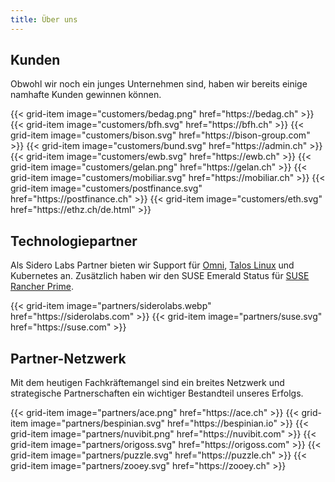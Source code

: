 ```yaml
---
title: Über uns
---
```


## Kunden

Obwohl wir noch ein junges Unternehmen sind, haben wir bereits einige namhafte Kunden gewinnen können.

<div class="row">
  {{< grid-item
      image="customers/bedag.png"
      href="https://bedag.ch" >}}
  {{< grid-item
      image="customers/bfh.svg"
      href="https://bfh.ch" >}}
  {{< grid-item
      image="customers/bison.svg"
      href="https://bison-group.com" >}}
  {{< grid-item
      image="customers/bund.svg"
      href="https://admin.ch" >}}
  {{< grid-item
      image="customers/ewb.svg"
      href="https://ewb.ch" >}}
  {{< grid-item
      image="customers/gelan.png"
      href="https://gelan.ch" >}}
  {{< grid-item
      image="customers/mobiliar.svg"
      href="https://mobiliar.ch" >}}
  {{< grid-item
      image="customers/postfinance.svg"
      href="https://postfinance.ch" >}}
  {{< grid-item
      image="customers/eth.svg"
      href="https://ethz.ch/de.html" >}}
</div>

## Technologiepartner

Als Sidero Labs Partner bieten wir Support für [Omni](https://omni.siderolabs.com/), 
[Talos Linux](https://talos.dev) und Kubernetes an. 
Zusätzlich haben wir den SUSE Emerald Status für [SUSE Rancher Prime](https://www.suse.com/products/rancher/). 

<div class="row">
  {{< grid-item
      image="partners/siderolabs.webp"
      href="https://siderolabs.com" >}}
  {{< grid-item
      image="partners/suse.svg"
      href="https://suse.com" >}}
</div>

## Partner-Netzwerk

Mit dem heutigen Fachkräftemangel sind ein breites Netzwerk und strategische Partnerschaften ein wichtiger Bestandteil
unseres Erfolgs.

<div class="row">
  {{< grid-item
      image="partners/ace.png"
      href="https://ace.ch" >}}
  {{< grid-item
      image="partners/bespinian.svg"
      href="https://bespinian.io" >}}
  {{< grid-item
      image="partners/nuvibit.png"
      href="https://nuvibit.com" >}}
  {{< grid-item
      image="partners/origoss.svg"
      href="https://origoss.com" >}}
  {{< grid-item
      image="partners/puzzle.svg"
      href="https://puzzle.ch" >}}
  {{< grid-item
      image="partners/zooey.svg"
      href="https://zooey.ch" >}}
</div>
